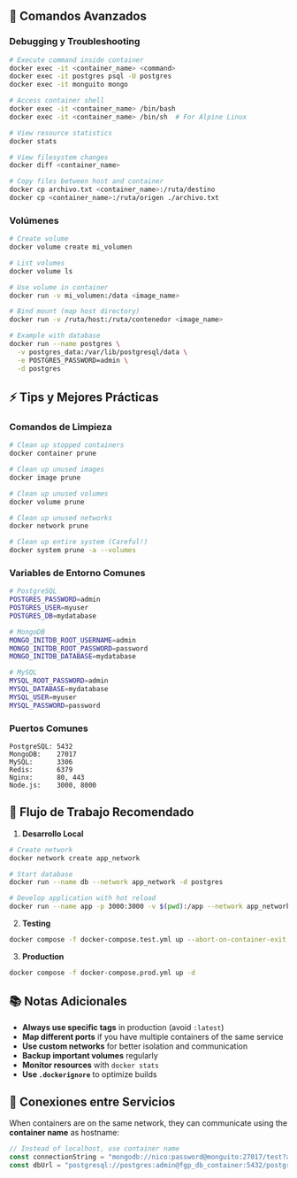 ## 🔧 Comandos Avanzados

### Debugging y Troubleshooting

```bash
# Execute command inside container
docker exec -it <container_name> <command>
docker exec -it postgres psql -U postgres
docker exec -it monguito mongo

# Access container shell
docker exec -it <container_name> /bin/bash
docker exec -it <container_name> /bin/sh  # For Alpine Linux

# View resource statistics
docker stats

# View filesystem changes
docker diff <container_name>

# Copy files between host and container
docker cp archivo.txt <container_name>:/ruta/destino
docker cp <container_name>:/ruta/origen ./archivo.txt
```

### Volúmenes

```bash
# Create volume
docker volume create mi_volumen

# List volumes
docker volume ls

# Use volume in container
docker run -v mi_volumen:/data <image_name>

# Bind mount (map host directory)
docker run -v /ruta/host:/ruta/contenedor <image_name>

# Example with database
docker run --name postgres \
  -v postgres_data:/var/lib/postgresql/data \
  -e POSTGRES_PASSWORD=admin \
  -d postgres
```

## ⚡ Tips y Mejores Prácticas

### Comandos de Limpieza

```bash
# Clean up stopped containers
docker container prune

# Clean up unused images
docker image prune

# Clean up unused volumes
docker volume prune

# Clean up unused networks
docker network prune

# Clean up entire system (Careful!)
docker system prune -a --volumes
```

### Variables de Entorno Comunes

```bash
# PostgreSQL
POSTGRES_PASSWORD=admin
POSTGRES_USER=myuser
POSTGRES_DB=mydatabase

# MongoDB
MONGO_INITDB_ROOT_USERNAME=admin
MONGO_INITDB_ROOT_PASSWORD=password
MONGO_INITDB_DATABASE=mydatabase

# MySQL
MYSQL_ROOT_PASSWORD=admin
MYSQL_DATABASE=mydatabase
MYSQL_USER=myuser
MYSQL_PASSWORD=password
```

### Puertos Comunes

```
PostgreSQL: 5432
MongoDB:    27017
MySQL:      3306
Redis:      6379
Nginx:      80, 443
Node.js:    3000, 8000
```

## 🚀 Flujo de Trabajo Recomendado

1. **Desarrollo Local**

```bash
# Create network
docker network create app_network

# Start database
docker run --name db --network app_network -d postgres

# Develop application with hot reload
docker run --name app -p 3000:3000 -v $(pwd):/app --network app_network my_app:dev
```

2. **Testing**

```bash
docker compose -f docker-compose.test.yml up --abort-on-container-exit
```

3. **Production**

```bash
docker compose -f docker-compose.prod.yml up -d
```

## 📚 Notas Adicionales

- **Always use specific tags** in production (avoid `:latest`)
- **Map different ports** if you have multiple containers of the same service
- **Use custom networks** for better isolation and communication
- **Backup important volumes** regularly
- **Monitor resources** with `docker stats`
- **Use `.dockerignore`** to optimize builds

## 🔗 Conexiones entre Servicios

When containers are on the same network, they can communicate using the **container name** as hostname:

```javascript
// Instead of localhost, use container name
const connectionString = "mongodb://nico:password@monguito:27017/test?authSource=admin";
const dbUrl = "postgresql://postgres:admin@fgp_db_container:5432/postgres_db";
```
